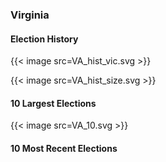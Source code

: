 ### Virginia

#### Election History
{{< image src=VA_hist_vic.svg >}}

{{< image src=VA_hist_size.svg >}}

#### 10 Largest Elections
{{< image src=VA_10.svg >}}

#### 10 Most Recent Elections

